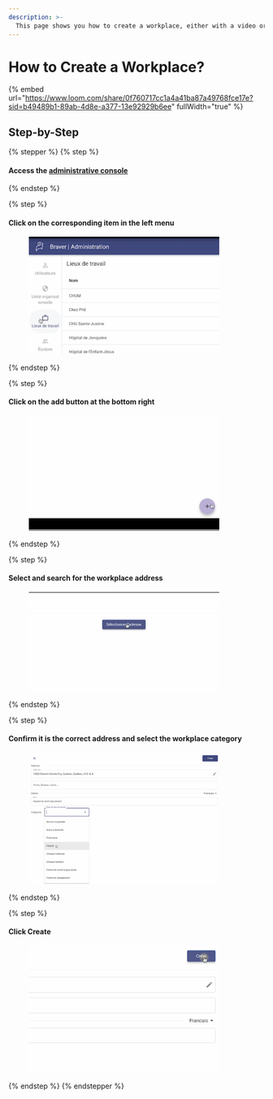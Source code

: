 ```yaml
---
description: >-
  This page shows you how to create a workplace, either with a video or a step-by-step guide.
---
```


# How to Create a Workplace?

{% embed url="https://www.loom.com/share/0f760717cc1a4a41ba87a49768fce17e?sid=b49489b1-89ab-4d8e-a377-13e92929b6ee" fullWidth="true" %}

## Step-by-Step

{% stepper %}
{% step %}
#### Access the [administrative console](https://admin.braver.net)
{% endstep %}

{% step %}
#### Click on the corresponding item in the left menu

<div align="left"><figure><img src="../../.gitbook/assets/CleanShot 2025-01-02 at 20.55.07@2x (1).png" alt="" width="375"><figcaption></figcaption></figure></div>
{% endstep %}

{% step %}
#### Click on the add button at the bottom right

<div align="left"><figure><img src="../../.gitbook/assets/CleanShot 2025-01-02 at 21.05.23@2x (2).png" alt="" width="375"><figcaption></figcaption></figure></div>
{% endstep %}

{% step %}
#### Select and search for the workplace address

<div align="left"><figure><img src="../../.gitbook/assets/CleanShot 2025-01-02 at 21.08.41@2x.png" alt="" width="375"><figcaption></figcaption></figure></div>
{% endstep %}

{% step %}
#### Confirm it is the correct address and select the workplace category

<div align="left"><figure><img src="../../.gitbook/assets/CleanShot 2025-01-02 at 21.13.31@2x.png" alt="" width="375"><figcaption></figcaption></figure></div>
{% endstep %}

{% step %}
#### Click Create

<div align="left"><figure><img src="../../.gitbook/assets/CleanShot 2025-01-02 at 21.13.44@2x.png" alt="" width="375"><figcaption></figcaption></figure></div>
{% endstep %}
{% endstepper %}
